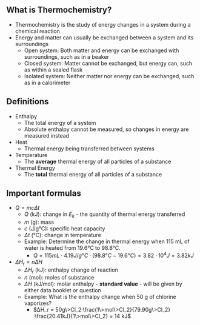 
## What is Thermochemistry?

* Thermochemistry is the study of energy changes in a system during a chemical reaction
* Energy and matter can usually be exchanged between a system and its surroundings
    * Open system: Both matter and energy can be exchanged with surroundings, such as in a beaker
    * Closed system: Matter cannot be exchanged, but energy can, such as within a sealed flask
    * Isolated system: Neither matter nor energy can be exchanged, such as in a calorimeter

## Definitions

* Enthalpy
    * The total energy of a system
    * Absolute enthalpy cannot be measured, so changes in energy are measured instead
* Heat
    * Thermal energy being transferred between systems
* Temperature
    * The **average** thermal energy of all particles of a substance
* Thermal Energy
    * The **total** thermal energy of all particles of a substance

## Important formulas

* $Q=mcΔt$
    * $Q$ (kJ): change in $E_k$ - the quantity of thermal energy transferred
    * $m$ (g): mass
    * $c$ (J/g°C): specific heat capacity
    * $Δt$ (°C): change in temperature
    * Example: Determine the change in thermal energy when 115 mL of water is heated from 19.6°C to 98.8°C.
        * $Q = 115mL·4.19J/g°C·(98.8°C - 19.6°C) = 3.82·10^4J = 3.82 kJ$
* $ΔH_r=nΔH$
    * $ΔH_r$ (kJ): enthalpy change of reaction
    * $n$ (mol): moles of substance
    * $ΔH$ (kJ/mol): molar enthalpy - **standard value** - will be given by either data booklet or question
    * Example: What is the enthalpy change when 50 g of chlorine vaporizes?
        * $ΔH_r = 50g\>Cl_2·\frac{1\>mol\>Cl_2}{79.90g\>Cl_2}·\frac{20.41kJ}{1\>mol\>Cl_2} = 14 kJ$
